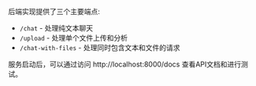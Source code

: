 后端实现提供了三个主要端点:
- `/chat` - 处理纯文本聊天
- `/upload` - 处理单个文件上传和分析
- `/chat-with-files` - 处理同时包含文本和文件的请求

服务启动后，可以通过访问 http://localhost:8000/docs 查看API文档和进行测试。